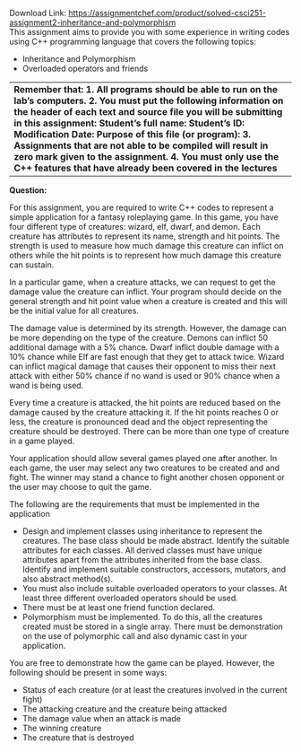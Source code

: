 Download Link: https://assignmentchef.com/product/solved-csci251-assignment2-inheritance-and-polymorphism
<br>
This assignment aims to provide you with some experience in writing codes using C++ programming language that covers the following topics:

<ul>

 <li>Inheritance and Polymorphism</li>

 <li>Overloaded operators and friends</li>

</ul>

<table width="733">

 <tbody>

  <tr>

   <td width="733"><strong> </strong><strong>Remember that: </strong><strong>1.         </strong><strong>All programs should be able to run on the lab’s computers. </strong><strong>2.         </strong><strong>You must put the following information on the header of each text and source file you will be submitting in this assignment:  </strong><strong>     Student’s full name:   </strong><strong>     Student’s ID:   </strong><strong>     Modification Date:  </strong><strong>     Purpose of this file (or program):   </strong><strong>3.         </strong><strong>Assignments that are not able to be compiled will result in zero mark given to the assignment. </strong><strong>4.         </strong><strong>You must only use the C++ features that have already been covered in the lectures </strong><strong> </strong></td>

  </tr>

 </tbody>

</table>

<strong>Question: </strong>

For this assignment, you are required to write C++ codes to represent a simple application for a fantasy roleplaying game. In this game, you have four different type of creatures: wizard, elf, dwarf, and demon. Each creature has attributes to represent its name, strength and hit points. The strength is used to measure how much damage this creature can inflict on others while the hit points is to represent how much damage this creature can sustain.

In a particular game, when a creature attacks, we can request to get the damage value the creature can inflict. Your program should decide on the general strength and hit point value when a creature is created and this will be the initial value for all creatures.

The damage value is determined by its strength. However, the damage can be more depending on the type of the creature. Demons can inflict 50 additional damage with a 5% chance. Dwarf inflict double damage with a 10% chance while Elf are fast enough that they get to attack twice. Wizard can inflict magical damage that causes their opponent to miss their next attack with either 50% chance if no wand is used or 90% chance when a wand is being used.

Every time a creature is attacked, the hit points are reduced based on the damage caused by the creature attacking it. If the hit points reaches 0 or less, the creature is pronounced dead and the object representing the creature should be destroyed. There can be more than one type of creature in a game played.

Your application should allow several games played one after another. In each game, the user may select any two creatures to be created and and fight. The winner may stand a chance to fight another chosen opponent or the user may choose to quit the game.

The following are the requirements that must be implemented in the application

<ul>

 <li>Design and implement classes using inheritance to represent the creatures. The base class should be made abstract. Identify the suitable attributes for each classes. All derived classes must have unique attributes apart from the attributes inherited from the base class. Identify and implement suitable constructors, accessors, mutators, and also abstract method(s).</li>

 <li>You must also include suitable overloaded operators to your classes. At least three different overloaded operators should be used.</li>

 <li>There must be at least one friend function declared.</li>

 <li>Polymorphism must be implemented. To do this, all the creatures created must be stored in a single array. There must be demonstration on the use of polymorphic call and also dynamic cast in your application.</li>

</ul>

You are free to demonstrate how the game can be played. However, the following should be present in some ways:

<ul>

 <li>Status of each creature (or at least the creatures involved in the current fight)</li>

 <li>The attacking creature and the creature being attacked</li>

 <li>The damage value when an attack is made</li>

 <li>The winning creature</li>

 <li>The creature that is destroyed</li>

</ul>